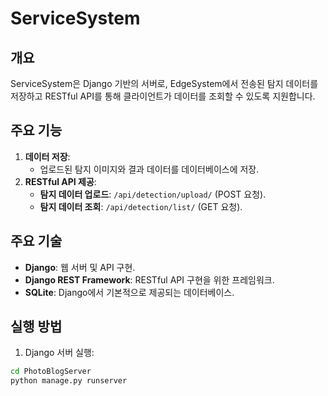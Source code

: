 # ServiceSystem

## 개요
ServiceSystem은 Django 기반의 서버로, EdgeSystem에서 전송된 탐지 데이터를 저장하고 RESTful API를 통해 클라이언트가 데이터를 조회할 수 있도록 지원합니다.

## 주요 기능
1. **데이터 저장**:
   - 업로드된 탐지 이미지와 결과 데이터를 데이터베이스에 저장.
2. **RESTful API 제공**:
   - **탐지 데이터 업로드**: `/api/detection/upload/` (POST 요청).
   - **탐지 데이터 조회**: `/api/detection/list/` (GET 요청).

## 주요 기술
- **Django**: 웹 서버 및 API 구현.
- **Django REST Framework**: RESTful API 구현을 위한 프레임워크.
- **SQLite**: Django에서 기본적으로 제공되는 데이터베이스.

## 실행 방법
1. Django 서버 실행:
```bash
cd PhotoBlogServer
python manage.py runserver

